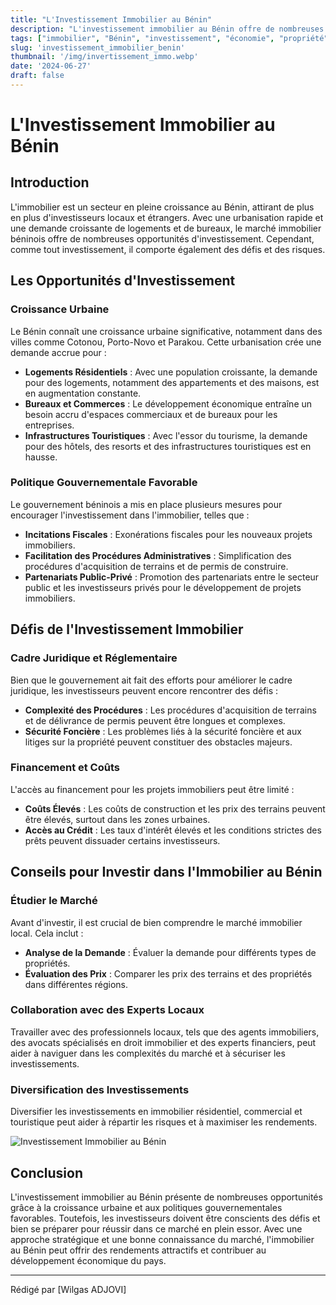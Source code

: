 ```yaml
---
title: "L'Investissement Immobilier au Bénin"
description: "L'investissement immobilier au Bénin offre de nombreuses opportunités et défis pour les investisseurs locaux et étrangers."
tags: ["immobilier", "Bénin", "investissement", "économie", "propriété"]
slug: 'investissement_immobilier_benin'
thumbnail: '/img/invertissement_immo.webp'
date: '2024-06-27'
draft: false
---
```


# L'Investissement Immobilier au Bénin

## Introduction

L'immobilier est un secteur en pleine croissance au Bénin, attirant de plus en plus d'investisseurs locaux et étrangers. Avec une urbanisation rapide et une demande croissante de logements et de bureaux, le marché immobilier béninois offre de nombreuses opportunités d'investissement. Cependant, comme tout investissement, il comporte également des défis et des risques.

## Les Opportunités d'Investissement

### Croissance Urbaine

Le Bénin connaît une croissance urbaine significative, notamment dans des villes comme Cotonou, Porto-Novo et Parakou. Cette urbanisation crée une demande accrue pour :

- **Logements Résidentiels** : Avec une population croissante, la demande pour des logements, notamment des appartements et des maisons, est en augmentation constante.
- **Bureaux et Commerces** : Le développement économique entraîne un besoin accru d'espaces commerciaux et de bureaux pour les entreprises.
- **Infrastructures Touristiques** : Avec l'essor du tourisme, la demande pour des hôtels, des resorts et des infrastructures touristiques est en hausse.

### Politique Gouvernementale Favorable

Le gouvernement béninois a mis en place plusieurs mesures pour encourager l'investissement dans l'immobilier, telles que :

- **Incitations Fiscales** : Exonérations fiscales pour les nouveaux projets immobiliers.
- **Facilitation des Procédures Administratives** : Simplification des procédures d'acquisition de terrains et de permis de construire.
- **Partenariats Public-Privé** : Promotion des partenariats entre le secteur public et les investisseurs privés pour le développement de projets immobiliers.

## Défis de l'Investissement Immobilier

### Cadre Juridique et Réglementaire

Bien que le gouvernement ait fait des efforts pour améliorer le cadre juridique, les investisseurs peuvent encore rencontrer des défis :

- **Complexité des Procédures** : Les procédures d'acquisition de terrains et de délivrance de permis peuvent être longues et complexes.
- **Sécurité Foncière** : Les problèmes liés à la sécurité foncière et aux litiges sur la propriété peuvent constituer des obstacles majeurs.

### Financement et Coûts

L'accès au financement pour les projets immobiliers peut être limité :

- **Coûts Élevés** : Les coûts de construction et les prix des terrains peuvent être élevés, surtout dans les zones urbaines.
- **Accès au Crédit** : Les taux d'intérêt élevés et les conditions strictes des prêts peuvent dissuader certains investisseurs.

## Conseils pour Investir dans l'Immobilier au Bénin

### Étudier le Marché

Avant d'investir, il est crucial de bien comprendre le marché immobilier local. Cela inclut :

- **Analyse de la Demande** : Évaluer la demande pour différents types de propriétés.
- **Évaluation des Prix** : Comparer les prix des terrains et des propriétés dans différentes régions.

### Collaboration avec des Experts Locaux

Travailler avec des professionnels locaux, tels que des agents immobiliers, des avocats spécialisés en droit immobilier et des experts financiers, peut aider à naviguer dans les complexités du marché et à sécuriser les investissements.

### Diversification des Investissements

Diversifier les investissements en immobilier résidentiel, commercial et touristique peut aider à répartir les risques et à maximiser les rendements.

<div class="flex justify-center my-8">
  <img src="/img/vente-parcelle-terrain2-592x444.webp" alt="Investissement Immobilier au Bénin" class="max-w-full h-auto border-2 border-gray-300 shadow-lg rounded-lg"/>
</div>

## Conclusion

L'investissement immobilier au Bénin présente de nombreuses opportunités grâce à la croissance urbaine et aux politiques gouvernementales favorables. Toutefois, les investisseurs doivent être conscients des défis et bien se préparer pour réussir dans ce marché en plein essor. Avec une approche stratégique et une bonne connaissance du marché, l'immobilier au Bénin peut offrir des rendements attractifs et contribuer au développement économique du pays.

---

Rédigé par [Wilgas ADJOVI]
